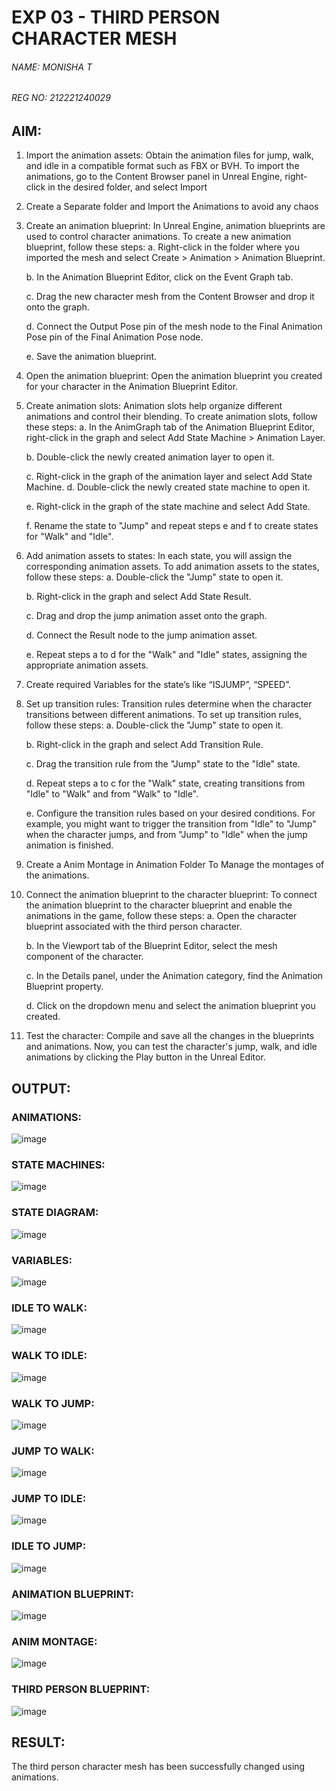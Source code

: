 # EXP 03 - THIRD PERSON CHARACTER MESH

###### NAME: MONISHA T
###### REG NO: 212221240029

## AIM:

1. Import the animation assets: Obtain the animation files for jump, walk, and idle in a compatible format such as FBX or BVH. To import the animations, go to the Content Browser panel in Unreal Engine, right-click in the desired folder, and select Import 

2. Create a Separate folder and Import the Animations to avoid any chaos 

3. Create an animation blueprint: In Unreal Engine, animation blueprints are used to control character animations. To create a new animation blueprint, follow these steps: 
    a. Right-click in the folder where you imported the mesh and select Create > Animation > Animation Blueprint. 
    
    b. In the Animation Blueprint Editor, click on the Event Graph tab. 
    
    c. Drag the new character mesh from the Content Browser and drop it onto the graph. 
    
    d. Connect the Output Pose pin of the mesh node to the Final Animation Pose pin of the Final Animation Pose node. 
    
    e. Save the animation blueprint. 
    
4. Open the animation blueprint: Open the animation blueprint you created for your character in the Animation Blueprint Editor. 

5. Create animation slots: Animation slots help organize different animations and control their blending. To create animation slots, follow these steps: 
    a. In the AnimGraph tab of the Animation Blueprint Editor, right-click in the graph and select Add State Machine > Animation Layer. 
    
    b. Double-click the newly created animation layer to open it. 
    
    c. Right-click in the graph of the animation layer and select Add State Machine. d. Double-click the newly created state machine to open it. 
    
    e. Right-click in the graph of the state machine and select Add State. 
    
    f. Rename the state to "Jump" and repeat steps e and f to create states for "Walk" and "Idle".
    
6. Add animation assets to states: In each state, you will assign the corresponding animation assets. To add animation assets to the states, follow these steps: 
    a. Double-click the "Jump" state to open it. 

    b. Right-click in the graph and select Add State Result. 

    c. Drag and drop the jump animation asset onto the graph. 

    d. Connect the Result node to the jump animation asset.

    e. Repeat steps a to d for the "Walk" and "Idle" states, assigning the appropriate animation assets. 

7. Create required Variables for the state’s like “ISJUMP”, “SPEED”. 

8. Set up transition rules: Transition rules determine when the character transitions between different animations. To set up transition rules, follow these steps: 
    a. Double-click the "Jump" state to open it. 
    
    b. Right-click in the graph and select Add Transition Rule. 
    
    c. Drag the transition rule from the "Jump" state to the "Idle" state. 
    
    d. Repeat steps a to c for the "Walk" state, creating transitions from "Idle" to "Walk" and from "Walk" to "Idle". 
    
    e. Configure the transition rules based on your desired conditions. For example, you might want to trigger the transition from "Idle" to "Jump" when the character jumps, and from "Jump" to "Idle" when the jump animation is finished. 

9. Create a Anim Montage in Animation Folder To Manage the montages of the animations.

10. Connect the animation blueprint to the character blueprint: To connect the animation blueprint to the character blueprint and enable the animations in the game, follow these steps:
    a. Open the character blueprint associated with the third person character. 
    
    b. In the Viewport tab of the Blueprint Editor, select the mesh component of the character.
    
    c. In the Details panel, under the Animation category, find the Animation Blueprint property. 
    
    d. Click on the dropdown menu and select the animation blueprint you created. 

11. Test the character: Compile and save all the changes in the blueprints and animations. Now, you can test the character's jump, walk, and idle animations by clicking the Play button in the Unreal Editor.

## OUTPUT:

### ANIMATIONS:
![image](https://github.com/Aashima02/Third-Person-Character-Mesh-/assets/93427086/b158a3fe-3240-4924-b60d-dad143bcba8e)

### STATE MACHINES:
![image](https://github.com/Aashima02/Third-Person-Character-Mesh-/assets/93427086/c0aef584-f0d0-412e-8146-39f81157601d)


### STATE DIAGRAM:
![image](https://github.com/Aashima02/Third-Person-Character-Mesh-/assets/93427086/64df2671-740a-4ef5-b402-3b827876310b)


### VARIABLES:
![image](https://github.com/Aashima02/Third-Person-Character-Mesh-/assets/93427086/46ce9822-7e6f-40b4-921d-3fb2707f703f)


### IDLE TO WALK:
![image](https://github.com/Aashima02/Third-Person-Character-Mesh-/assets/93427086/7a8bbd64-ab15-445f-9280-e6155633f830)

### WALK TO IDLE:
![image](https://github.com/Aashima02/Third-Person-Character-Mesh-/assets/93427086/a46cbe0c-6ff6-4180-a4fe-b6f7387fc4c6)


### WALK TO JUMP:
![image](https://github.com/Aashima02/Third-Person-Character-Mesh-/assets/93427086/7096c02a-a7ed-4953-b2ba-2bfe2247cc9d)

### JUMP TO WALK:
![image](https://github.com/Aashima02/Third-Person-Character-Mesh-/assets/93427086/e27b4477-8010-40ce-8dac-764bc8663fa5)

### JUMP TO IDLE:
![image](https://github.com/Aashima02/Third-Person-Character-Mesh-/assets/93427086/ea71effd-b0f8-4106-8aab-8e294733e869)

### IDLE TO JUMP:
![image](https://github.com/Aashima02/Third-Person-Character-Mesh-/assets/93427086/47c81fbe-4bbd-45dd-88eb-7f7f07cda437)

### ANIMATION BLUEPRINT:
![image](https://github.com/Aashima02/Third-Person-Character-Mesh-/assets/93427086/743d99c0-7034-450b-bced-75fc9bc60211)

### ANIM MONTAGE:
![image](https://github.com/Aashima02/Third-Person-Character-Mesh-/assets/93427086/a6f7ef63-ec7c-4204-8ab6-ba9d33d9e705)

### THIRD PERSON BLUEPRINT:
![image](https://github.com/Aashima02/Third-Person-Character-Mesh-/assets/93427086/3c670727-d315-422f-82db-0158cbc04960)

## RESULT:

The third person character mesh has been successfully changed using animations.
